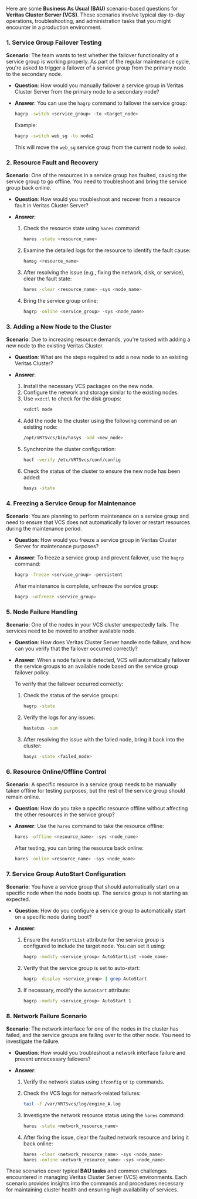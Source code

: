 Here are some **Business As Usual (BAU)** scenario-based questions for **Veritas Cluster Server (VCS)**. These scenarios involve typical day-to-day operations, troubleshooting, and administration tasks that you might encounter in a production environment.

### 1. **Service Group Failover Testing**
**Scenario**: The team wants to test whether the failover functionality of a service group is working properly. As part of the regular maintenance cycle, you're asked to trigger a failover of a service group from the primary node to the secondary node.

- **Question**: How would you manually failover a service group in Veritas Cluster Server from the primary node to a secondary node?
  
- **Answer**:
  You can use the `hagrp` command to failover the service group:
  ```bash
  hagrp -switch <service_group> -to <target_node>
  ```

  Example:
  ```bash
  hagrp -switch web_sg -to node2
  ```

  This will move the `web_sg` service group from the current node to `node2`.

### 2. **Resource Fault and Recovery**
**Scenario**: One of the resources in a service group has faulted, causing the service group to go offline. You need to troubleshoot and bring the service group back online.

- **Question**: How would you troubleshoot and recover from a resource fault in Veritas Cluster Server?

- **Answer**:
  1. Check the resource state using `hares` command:
     ```bash
     hares -state <resource_name>
     ```

  2. Examine the detailed logs for the resource to identify the fault cause:
     ```bash
     hamsg <resource_name>
     ```

  3. After resolving the issue (e.g., fixing the network, disk, or service), clear the fault state:
     ```bash
     hares -clear <resource_name> -sys <node_name>
     ```

  4. Bring the service group online:
     ```bash
     hagrp -online <service_group> -sys <node_name>
     ```

### 3. **Adding a New Node to the Cluster**
**Scenario**: Due to increasing resource demands, you're tasked with adding a new node to the existing Veritas Cluster.

- **Question**: What are the steps required to add a new node to an existing Veritas Cluster?

- **Answer**:
  1. Install the necessary VCS packages on the new node.
  2. Configure the network and storage similar to the existing nodes.
  3. Use `vxdctl` to check for the disk groups:
     ```bash
     vxdctl mode
     ```
  4. Add the node to the cluster using the following command on an existing node:
     ```bash
     /opt/VRTSvcs/bin/hasys -add <new_node>
     ```
  5. Synchronize the cluster configuration:
     ```bash
     hacf -verify /etc/VRTSvcs/conf/config
     ```
  6. Check the status of the cluster to ensure the new node has been added:
     ```bash
     hasys -state
     ```

### 4. **Freezing a Service Group for Maintenance**
**Scenario**: You are planning to perform maintenance on a service group and need to ensure that VCS does not automatically failover or restart resources during the maintenance period.

- **Question**: How would you freeze a service group in Veritas Cluster Server for maintenance purposes?

- **Answer**:
  To freeze a service group and prevent failover, use the `hagrp` command:
  ```bash
  hagrp -freeze <service_group> -persistent
  ```

  After maintenance is complete, unfreeze the service group:
  ```bash
  hagrp -unfreeze <service_group>
  ```

### 5. **Node Failure Handling**
**Scenario**: One of the nodes in your VCS cluster unexpectedly fails. The services need to be moved to another available node.

- **Question**: How does Veritas Cluster Server handle node failure, and how can you verify that the failover occurred correctly?

- **Answer**:
  When a node failure is detected, VCS will automatically failover the service groups to an available node based on the service group failover policy.

  To verify that the failover occurred correctly:
  1. Check the status of the service groups:
     ```bash
     hagrp -state
     ```

  2. Verify the logs for any issues:
     ```bash
     hastatus -sum
     ```

  3. After resolving the issue with the failed node, bring it back into the cluster:
     ```bash
     hasys -state <failed_node>
     ```

### 6. **Resource Online/Offline Control**
**Scenario**: A specific resource in a service group needs to be manually taken offline for testing purposes, but the rest of the service group should remain online.

- **Question**: How do you take a specific resource offline without affecting the other resources in the service group?

- **Answer**:
  Use the `hares` command to take the resource offline:
  ```bash
  hares -offline <resource_name> -sys <node_name>
  ```

  After testing, you can bring the resource back online:
  ```bash
  hares -online <resource_name> -sys <node_name>
  ```

### 7. **Service Group AutoStart Configuration**
**Scenario**: You have a service group that should automatically start on a specific node when the node boots up. The service group is not starting as expected.

- **Question**: How do you configure a service group to automatically start on a specific node during boot?

- **Answer**:
  1. Ensure the `AutoStartList` attribute for the service group is configured to include the target node. You can set it using:
     ```bash
     hagrp -modify <service_group> AutoStartList <node_name>
     ```

  2. Verify that the service group is set to auto-start:
     ```bash
     hagrp -display <service_group> | grep AutoStart
     ```

  3. If necessary, modify the `AutoStart` attribute:
     ```bash
     hagrp -modify <service_group> AutoStart 1
     ```

### 8. **Network Failure Scenario**
**Scenario**: The network interface for one of the nodes in the cluster has failed, and the service groups are failing over to the other node. You need to investigate the failure.

- **Question**: How would you troubleshoot a network interface failure and prevent unnecessary failovers?

- **Answer**:
  1. Verify the network status using `ifconfig` or `ip` commands.
  2. Check the VCS logs for network-related failures:
     ```bash
     tail -f /var/VRTSvcs/log/engine_A.log
     ```

  3. Investigate the network resource status using the `hares` command:
     ```bash
     hares -state <network_resource_name>
     ```

  4. After fixing the issue, clear the faulted network resource and bring it back online:
     ```bash
     hares -clear <network_resource_name> -sys <node_name>
     hares -online <network_resource_name> -sys <node_name>
     ```

These scenarios cover typical **BAU tasks** and common challenges encountered in managing Veritas Cluster Server (VCS) environments. Each scenario provides insights into the commands and procedures necessary for maintaining cluster health and ensuring high availability of services.
